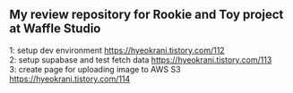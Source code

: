 ## My review repository for Rookie and Toy project at Waffle Studio

1: setup dev environment https://hyeokrani.tistory.com/112  
2: setup supabase and test fetch data https://hyeokrani.tistory.com/113  
3: create page for uploading image to AWS S3 https://hyeokrani.tistory.com/114 